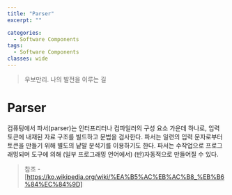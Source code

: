 ```yaml
---
title: "Parser"
excerpt: ""

categories:
  - Software Components
tags:
  - Software Components 
classes: wide
---
```


> 우보만리. 나의 발전을 이루는 길

# Parser

컴퓨팅에서 파서(parser)는 인터프리터나 컴파일러의 구성 요소 가운데 하나로, 입력 토큰에 내재된 자료 구조를 빌드하고 문법을 검사한다. 파서는 일련의 입력 문자로부터 토큰을 만들기 위해 별도의 낱말 분석기를 이용하기도 한다. 파서는 수작업으로 프로그래밍되며 도구에 의해 (일부 프로그래밍 언어에서) (반)자동적으로 만들어질 수 있다.


> 참조 - [https://ko.wikipedia.org/wiki/%EA%B5%AC%EB%AC%B8_%EB%B6%84%EC%84%9D]